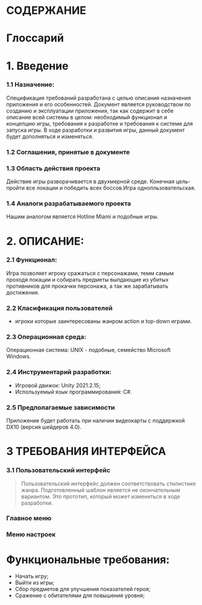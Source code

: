 # СОДЕРЖАНИЕ


# Глоссарий 
# 1. Введение
### 1.1 Назначение:
Спецификация требований разработана с целью описания назначения приложения и его особенностей. Документ является руководством по созданию и эксплуатации приложения, так как содержит в себе описание всей системы в целом: необходимый функционал и концепцию игры, требования к разработке и требования к системе для запуска игры. В ходе разработки и развития игры, данный документ будет дополняться и изменяться.

### 1.2 Соглашения, принятые в документе 
  
### 1.3 Область действия проекта 
Действие игры разворачивается в двухмерной среде. Конечная цель-пройти все локации и победить всех боссов.Игра однопльзовательская.
### 1.4 Аналоги разрабатываемого проекта
Нашим аналогом является Hotline Miami и подобные игры. 
# 2. ОПИСАНИЕ:
### 2.1 Функционал:
   Игра позволяет игроку сражаться с персонажами, темм самым проходя локации и собирать предметы выпдающие из убитых противников для прокачки персонажа, а так же зарабатывать достижения. 
### 2.2 Класификация пользователей
* игроки которые заинтересованы жанром action и top-down играми.
### 2.3 Операционная среда:
   Операционная система: UNIX - подобные, семейство Microsoft Windows.
### 2.4 Инструментарий разработки:
   * Игровой движок: Unity 2021.2.15;
   * Используемый язык программирования: C#.
### 2.5 Предполагаемые зависимости 
Приложение будет работать при наличии видеокарты с поддержкой DX10 (версия шейдеров 4.0).
# 3 ТРЕБОВАНИЯ ИНТЕРФЕЙСА
### 3.1 Пользовательский интерфейс
>Пользовательский интерфейс должен соответствовать стилистике жанра. Подготовленный шаблон является не окончательным вариантом. Это прототип, который может измениться в ходе разработки.

### Главное меню

### Меню настроек


# Функциональные требования:


  * Начать игру;
  * Выйти из игры;
  * Сбор предметов для улучшения показателей героя;
  * Сражение с обитателями для повышения уровня;

